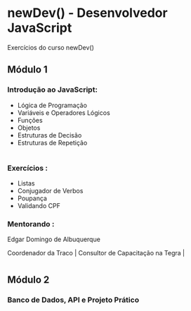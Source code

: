 # newDev() - Desenvolvedor JavaScript

Exercícios do curso newDev() 

## Módulo 1
### Introdução ao JavaScript:
- Lógica de Programação
- Variáveis e Operadores Lógicos
- Funções
- Objetos
- Estruturas de Decisão
- Estruturas de Repetição
#
### Exercícios :
- Listas
- Conjugador de Verbos
- Poupança
- Validando CPF

### Mentorando :
Edgar Domingo de Albuquerque

Coordenador da Traco | Consultor de Capacitação na Tegra |
#
## Módulo 2
### Banco de Dados, API e Projeto Prático
